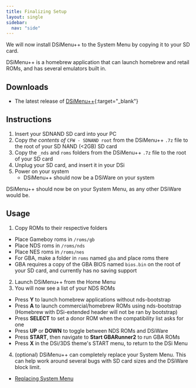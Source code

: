 ```yaml
---
title: Finalizing Setup
layout: single
sidebar:
  nav: "side"
---
```


We will now install DSiMenu++ to the System Menu by copying it to your SD card.

DSiMenu++ is a homebrew application that can launch homebrew and retail ROMs, and has several emulators built in.

## Downloads

- The latest release of [DSiMenu++](https://github.com/Robz8/DSiMenuPlusPlus/releases){:target="_blank"}

## Instructions

1. Insert your SDNAND SD card into your PC
2. Copy *the contents of* `CFW - SDNAND root` from the DSiMenu++ `.7z` file to the root of your SD NAND (<2GB) SD card
3. Copy the `_nds` and `roms` folders from the DSiMenu++ `.7z` file to the root of your SD card
4. Unplug your SD card, and insert it in your DSi
5. Power on your system
    - DSiMenu++ should now be a DSiWare on your system

DSiMenu++ should now be on your System Menu, as any other DSiWare would be.

## Usage

1. Copy ROMs to their respective folders
  - Place Gameboy roms in `/roms/gb`
  - Place NDS roms in `/roms/nds`
  - Place NES roms in `/roms/nes`
  - For GBA, make a folder in `roms` named `gba` and place roms there
  - GBA requires a copy of the GBA BIOS named `bios.bin` on the root of your SD card, and currently has no saving support
2. Launch DSiMenu++ from the Home Menu
3. You will now see a list of your NDS ROMs
  - Press **Y** to launch homebrew applications without nds-bootstrap
  - Press **A** to launch commercial/homebrew ROMs using nds-bootstrap (Homebrew with DSi-extended header will not be ran by bootstrap)
  - Press **SELECT** to set a donor ROM when the compatibility list asks for one
  - Press **UP** or **DOWN** to toggle between NDS ROMs and DSiWare
  - Press **START**, then navigate to **Start GBARunner2** to run GBA ROMs
  - Press **X** in the DSi/3DS theme's START menu, to return to the DSi Menu
4. (optional) DSiMenu++ can completely replace your System Menu. This can help work around several bugs with SD card sizes and the DSiWare block limit.
  - [Replacing System Menu](/more/replacing-system-menu)